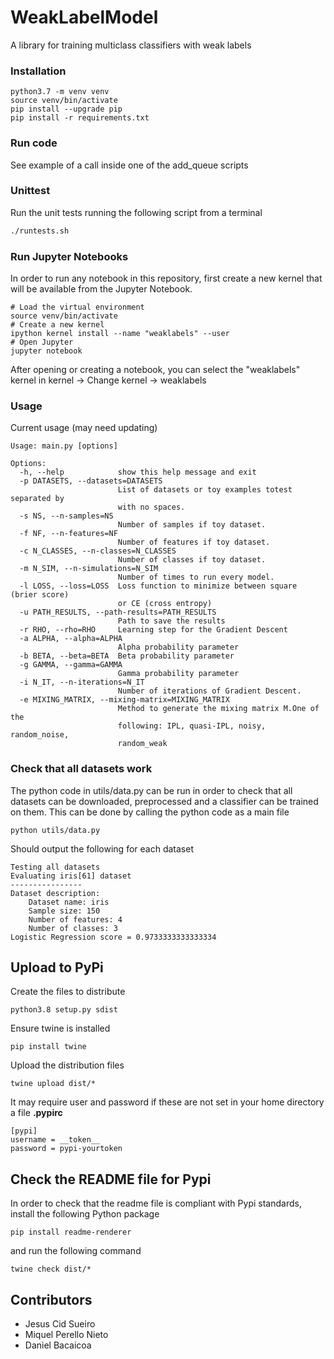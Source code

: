 # WeakLabelModel
A library for training multiclass classifiers with weak labels

### Installation

```
python3.7 -m venv venv
source venv/bin/activate
pip install --upgrade pip
pip install -r requirements.txt
```

### Run code

See example of a call inside one of the add_queue scripts

### Unittest

Run the unit tests running the following script from a terminal

```bash
./runtests.sh
```

### Run Jupyter Notebooks

In order to run any notebook in this repository, first create a new kernel that
will be available from the Jupyter Notebook.

```
# Load the virtual environment
source venv/bin/activate
# Create a new kernel
ipython kernel install --name "weaklabels" --user
# Open Jupyter
jupyter notebook
```

After opening or creating a notebook, you can select the "weaklabels" kernel in
kernel -> Change kernel -> weaklabels


### Usage

Current usage (may need updating)


```
Usage: main.py [options]

Options:
  -h, --help            show this help message and exit
  -p DATASETS, --datasets=DATASETS
                        List of datasets or toy examples totest separated by
                        with no spaces.
  -s NS, --n-samples=NS
                        Number of samples if toy dataset.
  -f NF, --n-features=NF
                        Number of features if toy dataset.
  -c N_CLASSES, --n-classes=N_CLASSES
                        Number of classes if toy dataset.
  -m N_SIM, --n-simulations=N_SIM
                        Number of times to run every model.
  -l LOSS, --loss=LOSS  Loss function to minimize between square (brier score)
                        or CE (cross entropy)
  -u PATH_RESULTS, --path-results=PATH_RESULTS
                        Path to save the results
  -r RHO, --rho=RHO     Learning step for the Gradient Descent
  -a ALPHA, --alpha=ALPHA
                        Alpha probability parameter
  -b BETA, --beta=BETA  Beta probability parameter
  -g GAMMA, --gamma=GAMMA
                        Gamma probability parameter
  -i N_IT, --n-iterations=N_IT
                        Number of iterations of Gradient Descent.
  -e MIXING_MATRIX, --mixing-matrix=MIXING_MATRIX
                        Method to generate the mixing matrix M.One of the
                        following: IPL, quasi-IPL, noisy, random_noise,
                        random_weak

```


### Check that all datasets work

The python code in utils/data.py can be run in order to check that all datasets
can be downloaded, preprocessed and a classifier can be trained on them. This
can be done by calling the python code as a main file

```
python utils/data.py
```

Should output the following for each dataset


```
Testing all datasets
Evaluating iris[61] dataset
----------------
Dataset description:
    Dataset name: iris
    Sample size: 150
    Number of features: 4
    Number of classes: 3
Logistic Regression score = 0.9733333333333334
```

Upload to PyPi
--------------

Create the files to distribute

```
python3.8 setup.py sdist
```

Ensure twine is installed

```
pip install twine
```

Upload the distribution files

```
twine upload dist/*
```

It may require user and password if these are not set in your home directory a
file  __.pypirc__

```
[pypi]
username = __token__
password = pypi-yourtoken
```

Check the README file for Pypi
------------------------------

In order to check that the readme file is compliant with Pypi standards,
install the following Python package

```
pip install readme-renderer
```

and run the following command

```
twine check dist/*
```

Contributors
------------

- Jesus Cid Sueiro
- Miquel Perello Nieto
- Daniel Bacaicoa
